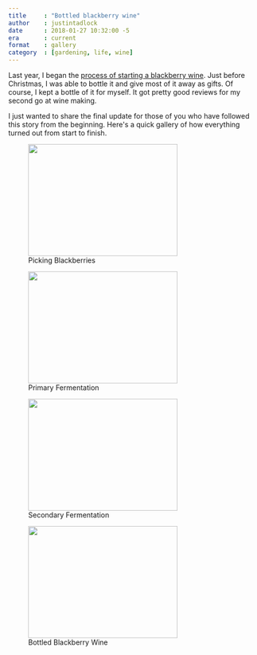 ```yaml
---
title     : "Bottled blackberry wine"
author    : justintadlock
date      : 2018-01-27 10:32:00 -5
era       : current
format    : gallery
category  : [gardening, life, wine]
---
```


Last year, I began the [process of starting a blackberry wine](http://justintadlock.com/archives/2017/05/06/blackberry-wine-getting-started).  Just before Christmas, I was able to bottle it and give most of it away as gifts.  Of course, I kept a bottle of it for myself.  It got pretty good reviews for my second go at wine making.

I just wanted to share the final update for those of you who have followed this story from the beginning.  Here's a quick gallery of how everything turned out from start to finish.

<div class="gallery gallery-columns-2">
	<figure class="gallery-item">
		<a href="http://justintadlock.com/blog/wp-content/uploads/2018/01/picking-berries.jpg"><img width="300" height="225" src="http://justintadlock.com/blog/wp-content/uploads/2018/01/picking-berries-300x225.jpg" class="attachment-medium size-medium" alt="" srcset="http://justintadlock.com/blog/wp-content/uploads/2018/01/picking-berries-300x225.jpg 300w, http://justintadlock.com/blog/wp-content/uploads/2018/01/picking-berries-768x576.jpg 768w, http://justintadlock.com/blog/wp-content/uploads/2018/01/picking-berries-960x720.jpg 960w, http://justintadlock.com/blog/wp-content/uploads/2018/01/picking-berries-900x675.jpg 900w, http://justintadlock.com/blog/wp-content/uploads/2018/01/picking-berries.jpg 1600w" sizes="(max-width: 300px) 100vw, 300px"></a>
		<figcaption class="gallery-caption">Picking Blackberries</figcaption>
	</figure>
	<figure class="gallery-item">
		<a href="http://justintadlock.com/blog/wp-content/uploads/2018/01/fermenting.jpg"><img width="300" height="225" src="http://justintadlock.com/blog/wp-content/uploads/2018/01/fermenting-300x225.jpg" class="attachment-medium size-medium" alt="" srcset="http://justintadlock.com/blog/wp-content/uploads/2018/01/fermenting-300x225.jpg 300w, http://justintadlock.com/blog/wp-content/uploads/2018/01/fermenting-768x576.jpg 768w, http://justintadlock.com/blog/wp-content/uploads/2018/01/fermenting-960x720.jpg 960w, http://justintadlock.com/blog/wp-content/uploads/2018/01/fermenting-900x675.jpg 900w, http://justintadlock.com/blog/wp-content/uploads/2018/01/fermenting.jpg 1600w" sizes="(max-width: 300px) 100vw, 300px"></a>
		<figcaption class="gallery-caption">Primary Fermentation</figcaption>
	</figure>
	<figure class="gallery-item">
		<a href="http://justintadlock.com/blog/wp-content/uploads/2018/01/blackberry-wine-after-primary.jpg"><img width="300" height="225" src="http://justintadlock.com/blog/wp-content/uploads/2018/01/blackberry-wine-after-primary-300x225.jpg" class="attachment-medium size-medium" alt="" srcset="http://justintadlock.com/blog/wp-content/uploads/2018/01/blackberry-wine-after-primary-300x225.jpg 300w, http://justintadlock.com/blog/wp-content/uploads/2018/01/blackberry-wine-after-primary-768x576.jpg 768w, http://justintadlock.com/blog/wp-content/uploads/2018/01/blackberry-wine-after-primary-960x720.jpg 960w, http://justintadlock.com/blog/wp-content/uploads/2018/01/blackberry-wine-after-primary-900x675.jpg 900w, http://justintadlock.com/blog/wp-content/uploads/2018/01/blackberry-wine-after-primary.jpg 1600w" sizes="(max-width: 300px) 100vw, 300px"></a>
		<figcaption class="gallery-caption">Secondary Fermentation</figcaption>
	</figure>
	<figure class="gallery-item">
		<a href="http://justintadlock.com/blog/wp-content/uploads/2018/01/blackberry-wine-bottled.jpg"><img width="300" height="225" src="http://justintadlock.com/blog/wp-content/uploads/2018/01/blackberry-wine-bottled-300x225.jpg" class="attachment-medium size-medium" alt="" srcset="http://justintadlock.com/blog/wp-content/uploads/2018/01/blackberry-wine-bottled-300x225.jpg 300w, http://justintadlock.com/blog/wp-content/uploads/2018/01/blackberry-wine-bottled-768x576.jpg 768w, http://justintadlock.com/blog/wp-content/uploads/2018/01/blackberry-wine-bottled-960x720.jpg 960w, http://justintadlock.com/blog/wp-content/uploads/2018/01/blackberry-wine-bottled-900x675.jpg 900w, http://justintadlock.com/blog/wp-content/uploads/2018/01/blackberry-wine-bottled.jpg 1600w" sizes="(max-width: 300px) 100vw, 300px"></a>
		<figcaption class="gallery-caption">Bottled Blackberry Wine</figcaption>
	</figure>
</div>
